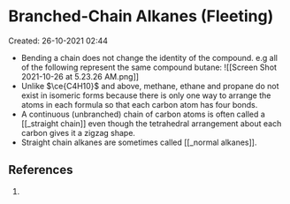 # Branched-Chain Alkanes (Fleeting)
Created: 26-10-2021 02:44

* Bending a chain does not change the identity of the compound. e.g all of the following represent the same compound butane: 
![[Screen Shot 2021-10-26 at 5.23.26 AM.png]]
* Unlike $\ce{C4H10}$ and above, methane, ethane and propane do not exist in isomeric forms because there is only one way to arrange the atoms in each formula so that each carbon atom has four bonds.
* A continuous (unbranched) chain of carbon atoms is often called a [[_straight chain]] even though the tetrahedral arrangement about each carbon gives it a zigzag shape.
* Straight chain alkanes are sometimes called [[_normal alkanes]].

## References
1. 